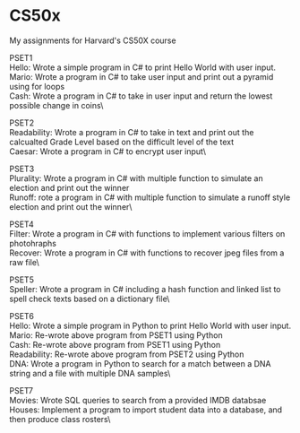 # CS50x
My assignments for Harvard's CS50X course

PSET1\
Hello: Wrote a simple program in C# to print Hello World with user input.\
Mario: Wrote a program in C# to take user input and print out a pyramid using for loops\
Cash: Wrote a program in C# to take in user input and return the lowest possible change in coins\

PSET2\
Readability: Wrote a program in C# to take in text and print out the calcualted Grade Level based on the difficult level of the text\
Caesar: Wrote a program in C# to encrypt user input\

PSET3\
Plurality: Wrote a program in C# with multiple function to simulate an election and print out the winner\
Runoff: rote a program in C# with multiple function to simulate a runoff style election and print out the winner\

PSET4\
Filter: Wrote a program in C# with functions to implement various filters on photohraphs\
Recover: Wrote a program in C# with functions to recover jpeg files from a raw file\

PSET5\
Speller: Wrote a program in C# including a hash function and linked list to spell check texts based on a dictionary file\

PSET6\
Hello: Wrote a simple program in Python to print Hello World with user input.\
Mario: Re-wrote above program from PSET1 using Python\
Cash: Re-wrote above program from PSET1 using Python\
Readability: Re-wrote above program from PSET2 using Python\
DNA: Wrote a program in Python to search for a match between a DNA string and a file with multiple DNA samples\

PSET7\
Movies: Wrote SQL queries to search from a provided IMDB databsae\
Houses: Implement a program to import student data into a database, and then produce class rosters\
